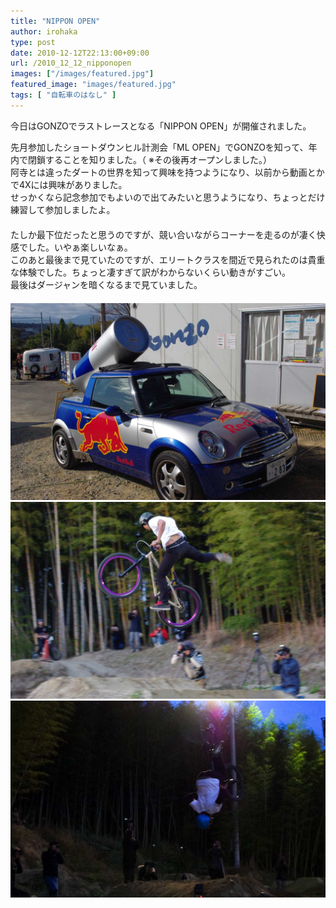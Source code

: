 ```yaml
---
title: "NIPPON OPEN"
author: irohaka
type: post
date: 2010-12-12T22:13:00+09:00
url: /2010_12_12_nipponopen
images: ["/images/featured.jpg"]
featured_image: "images/featured.jpg"
tags: [ "自転車のはなし" ]
---
```


今日はGONZOでラストレースとなる「NIPPON OPEN」が開催されました。
 <!--more-->

先月参加したショートダウンヒル計測会「ML OPEN」でGONZOを知って、年内で閉鎖することを知りました。（ ※その後再オープンしました。）  
阿寺とは違ったダートの世界を知って興味を持つようになり、以前から動画とかで4Xには興味がありました。  
せっかくなら記念参加でもよいので出てみたいと思うようになり、ちょっとだけ練習して参加しましたよ。  
　  　  
たしか最下位だったと思うのですが、競い合いながらコーナーを走るのが凄く快感でした。いやぁ楽しいなぁ。  
このあと最後まで見ていたのですが、エリートクラスを間近で見られたのは貴重な体験でした。ちょっと凄すぎて訳がわからないくらい動きがすごい。  
最後はダージャンを暗くなるまで見ていました。    
  　  
![レッドブルを走った後に飲んで元気がでた。](images/2010_12_nipponopen01.jpg)  
![KODその1](images/2010_12_nipponopen02.jpg)  
![KODその2](images/2010_12_nipponopen03.jpg)  
